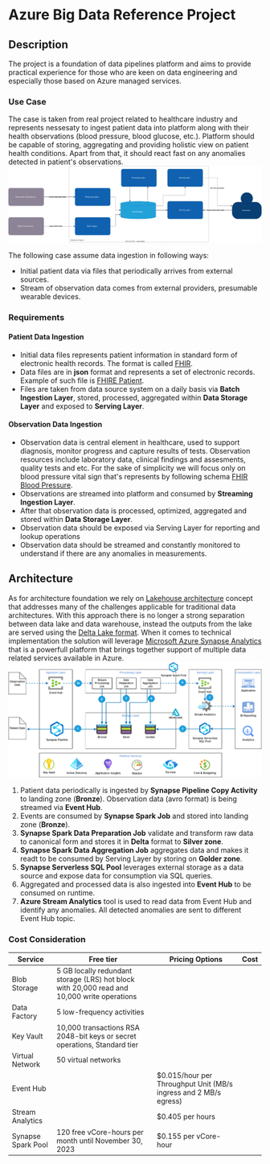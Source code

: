 # Azure Big Data Reference Project
## Description
The project is a foundation of data pipelines platform and aims to provide practical experience for those who are keen on data engineering and especially those based on Azure managed services.
### Use Case
The case is taken from real project related to healthcare industry and represents nessesaty to ingest patient data into platform along with their health observations (blood pressure, blood glucose, etc.). Platform should be capable of storing, aggregating and providing holistic view on patient health conditions. Apart from that, it should react fast on any anomalies detected in patient's observations.
![Context View](https://raw.githubusercontent.com/stanislav-zhurich/azure-big-data-reference-architecture/c43101f25d78ad5529473d51bafed27528e564c6/images/context-view-v2.drawio.svg)

The following case assume data ingestion in following ways:
 - Initial patient data via files that periodically arrives from external sources.
 - Stream of observation data comes from external providers, presumable wearable devices.
 ### Requirements
 #### Patient Data Ingestion
 
 - Initial data files represents patient information in standard  form of electronic health records. The format is called [FHIR](https://www.hl7.org/fhir/).
 - Data files are in **json** format and represents a set of electronic records. Example of such file is [FHIRE Patient](https://build.fhir.org/patient-example.json.html).
 - Files are taken from data source system on a daily basis via **Batch Ingestion Layer**, stored, processed, aggregated within **Data Storage Layer** and exposed  to **Serving Layer**.
#### Observation Data Ingestion
- Observation data is central element in healthcare, used to support diagnosis, monitor progress and capture results of tests. Observation resources include laboratory data, clinical findings and assesments, quality tests and etc. For the sake of simplicity we will focus only on blood pressure vital sign that's represents by following schema [FHIR Blood Pressure](https://www.hl7.org/fhir/observation-example-bloodpressure.html).
- Observations are streamed into platform and consumed by **Streaming Ingestion Layer**.
- After that observation data is processed, optimized, aggregated and stored within **Data Storage Layer**.
- Observation data should be exposed via Serving Layer for reporting and lookup operations
- Observation data should be streamed and constantly monitored to understand if there are any anomalies in measurements.

## Architecture
As for architecture foundation we rely on  [Lakehouse architecture](https://dbricks.co/38dVKYc) concept that addresses many of the challenges applicable for traditional data architectures. With this approach there is no longer a strong separation between data lake and data warehouse, instead the outputs from the lake are served using the [Delta Lake format](https://docs.databricks.com/delta/index.html). When it comes to technical implementation the solution will leverage [Microsoft Azure Synapse Analytics](https://learn.microsoft.com/en-us/azure/synapse-analytics/overview-what-is) that is a powerfull platform that brings together support of multiple data related services available in Azure.
![Component View](https://raw.githubusercontent.com/stanislav-zhurich/azure-big-data-reference-architecture/main/images/component-view-v1.drawio.png)

 1. Patient data periodically is ingested by **Synapse Pipeline Copy Activity** to landing zone (**Bronze**). Observation data (avro format) is being streamed via **Event Hub**. 
 2. Events are consumed by **Synapse Spark Job** and stored into landing zone (**Bronze**).
 3. **Synapse Spark Data Preparation Job** validate and transform raw data to canonical form and stores it in **Delta** format to **Silver zone**. 
 4. **Synapse Spark Data Aggregation Job** aggregates data and makes it readt to be consumed by Serving Layer by storing on **Golder zone**.
 5. **Synapse Serverless SQL Pool** leverages external storage as a data source and expose data for consumption via SQL queries.
 6. Aggregated and processed data is also ingested into **Event Hub** to be consumed on runtime.
 7. **Azure Stream Analytics** tool is used to read data from Event Hub and identify any anomalies. All detected anomalies are sent to different Event Hub topic.
### Cost Consideration
|Service| Free tier |Pricing Options |Cost|
|--|--|--|--|
|Blob Storage|5 GB locally redundant storage (LRS) hot block with 20,000 read and 10,000 write operations||
|Data Factory|5 low-frequency activities||
|Key Vault|10,000 transactions RSA 2048-bit keys or secret operations, Standard tier||
|Virtual Network|50 virtual networks|||
|Event Hub||$0.015/hour per Throughput Unit (MB/s ingress and 2 MB/s egress)|
|Stream Analytics||$0.405 per hours||
|Synapse Spark Pool|120 free vCore-hours per month until November 30, 2023| $0.155 per vCore-hour|

